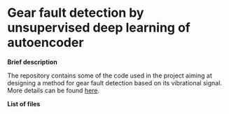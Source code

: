 # Gear fault detection by unsupervised deep learning of autoencoder

<b>Brief description</b>


The repository contains some of the code used in the project aiming at designing a method for gear fault detection based on its vibrational signal. More details can be found <a href="https://mbatsch.github.io/portfolio/autoencoder.html">here</a>.

<b>List of files</b>



